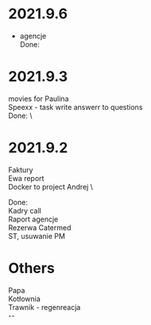 # 2021.9.6
- agencje \
Done:

# 2021.9.3
movies for Paulina \
Speexx - task  write answerr to questions \
Done: \

# 2021.9.2
Faktury \
Ewa report \
Docker to project Andrej \

Done: \
Kadry call \
Raport agencje \
Rezerwa Catermed \
ST, usuwanie PM

# Others
Papa </br>
Kotłownia </br>
Trawnik - regenreacja </br>
--</br>
